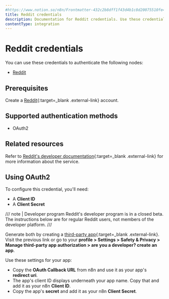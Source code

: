 ```yaml
---
#https://www.notion.so/n8n/Frontmatter-432c2b8dff1f43d4b1c8d20075510fe4
title: Reddit credentials
description: Documentation for Reddit credentials. Use these credentials to authenticate Reddit in n8n, a workflow automation platform.
contentType: integration
---
```


# Reddit credentials

You can use these credentials to authenticate the following nodes:

- [Reddit](/integrations/builtin/app-nodes/n8n-nodes-base.reddit/)

## Prerequisites

Create a [Reddit](https://reddit.com/){:target=_blank .external-link} account.

## Supported authentication methods

- OAuth2

## Related resources

Refer to [Reddit's developer documentation](https://support.reddithelp.com/hc/en-us/articles/14945211791892-Developer-Platform-Accessing-Reddit-Data){:target=_blank .external-link} for more information about the service.

## Using OAuth2

To configure this credential, you'll need:

- A **Client ID**
- A **Client Secret**

/// note | Developer program
Reddit's developer program is in a closed beta. The instructions below are for regular Reddit users, not members of the developer platform.
///

Generate both by creating a [third-party app](https://www.reddit.com/prefs/apps){:target=_blank .external-link}. Visit the previous link or go to your **profile > Settings > Safety & Privacy > Manage third-party app authorization > are you a developer? create an app**.

Use these settings for your app:

- Copy the **OAuth Callback URL** from n8n and use it as your app's **redirect uri**.
- The app's client ID displays underneath your app name. Copy that and add it as your n8n **Client ID**.
- Copy the app's **secret** and add it as your n8n **Client Secret**.

